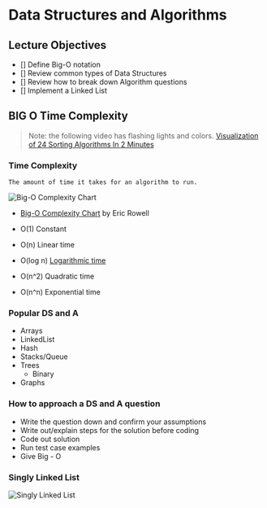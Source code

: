 # Data Structures and Algorithms 

## Lecture Objectives
- [] Define Big-O notation 
- [] Review common types of Data Structures
- [] Review how to break down Algorithm questions
- [] Implement a Linked List

## BIG O Time Complexity 
>Note: the following video has flashing lights and colors. 
[Visualization of 24 Sorting Algorithms In 2 Minutes](https://www.youtube.com/watch?v=BeoCbJPuvSE)

### Time Complexity 
    The amount of time it takes for an algorithm to run.

![Big-O Complexity Chart](https://miro.medium.com/max/1200/1*5ZLci3SuR0zM_QlZOADv8Q.jpeg)
- [Big-O Complexity Chart](http://bigocheatsheet.com/) by Eric Rowell

 - O(1) Constant 
 - O(n) Linear time
 - O(log n) [Logarithmic time](https://www.youtube.com/watch?v=M4ubFru2O80) 
 - O(n^2) Quadratic time 
 - O(n^n) Exponential time

 ### Popular DS and A
 - Arrays 
 - LinkedList
 - Hash
 - Stacks/Queue 
 - Trees 
    - Binary 
 - Graphs 

 ### How to approach a DS and A question

 - Write the question down and confirm your assumptions  
 - Write out/explain steps for the solution before coding 
 - Code out solution 
 - Run test case examples 
 - Give Big - O

 ### Singly Linked List
![Singly Linked List](https://media.geeksforgeeks.org/wp-content/cdn-uploads/20200922124319/Singly-Linked-List1.png)